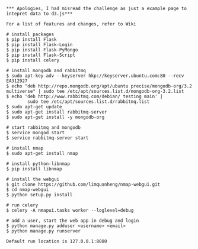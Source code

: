     *** Apologies, I had misread the challenge as just a example page to intepret data to d3.js***

    For a list of features and changes, refer to Wiki

    # install packages
    $ pip install Flask
    $ pip install Flask-Login
    $ pip install Flask-PyMongo
    $ pip install Flask-Script
    $ pip install celery

    # install mongodb and rabbitmq
    $ sudo apt-key adv --keyserver hkp://keyserver.ubuntu.com:80 --recv EA312927
    $ echo "deb http://repo.mongodb.org/apt/ubuntu precise/mongodb-org/3.2 multiverse" | sudo tee /etc/apt/sources.list.d/mongodb-org-3.2.list
    $ echo 'deb http://www.rabbitmq.com/debian/ testing main' |
            sudo tee /etc/apt/sources.list.d/rabbitmq.list
    $ sudo apt-get update
    $ sudo apt-get install rabbitmq-server
    $ sudo apt-get install -y mongodb-org

    # start rabbitmq and mongodb
    $ service mongod start
    $ service rabbitmq-server start

    # install nmap
    $ sudo apt-get install nmap

    # install python-libnmap
    $ pip install libnmap

    # install the webgui
    $ git clone https://github.com/limquanheng/nmap-webgui.git
    $ cd nmap-webgui
    $ python setup.py install

    # run celery
    $ celery -A nmapui.tasks worker --loglevel=debug

    # add a user, start the web app in debug and login
    $ python manage.py adduser <username> <email>
    $ python manage.py runserver

    Default run location is 127.0.0.1:8080
